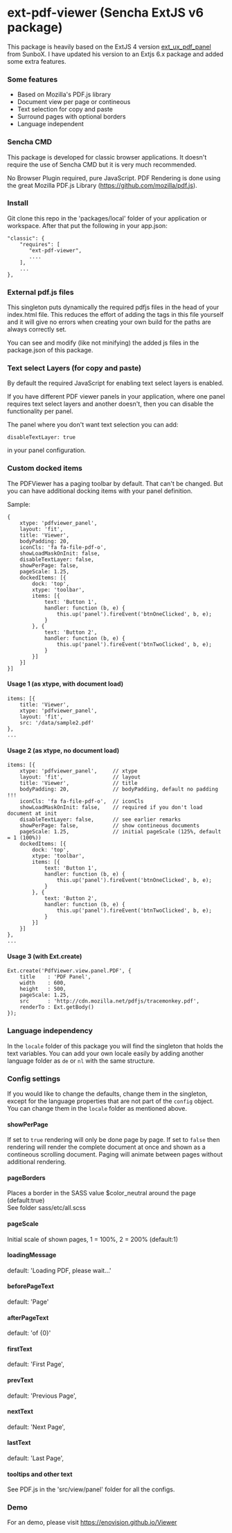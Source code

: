 ext-pdf-viewer (Sencha ExtJS v6 package)
========================================

This package is heavily based on the ExtJS 4 version <a href="http://SunboX.github.com/ext_ux_pdf_panel/demo/">ext_ux_pdf_panel</a> from SunboX. I have updated his version to
an Extjs 6.x package and added some extra features.

### Some features ###
* Based on Mozilla's PDF.js library
* Document view per page or contineous
* Text selection for copy and paste
* Surround pages with optional borders
* Language independent 

### Sencha CMD ###
This package is developed for classic browser applications. It doesn't require
the use of Sencha CMD but it is very much recommended.

No Browser Plugin required, pure JavaScript. PDF Rendering is done using the great Mozilla PDF.js Library (<a href="https://github.com/mozilla/pdf.js">https://github.com/mozilla/pdf.js</a>).

### Install ###
Git clone this repo in the 'packages/local' folder of your application or workspace.
After that put the following in your app.json:

    "classic": {
        "requires": [
           "ext-pdf-viewer",
           ....
        ],
        ...
    },

### External pdf.js files

This singleton puts dynamically the required pdfjs files in the head of your index.html file.
This reduces the effort of adding the tags in this file yourself and it will give no errors
when creating your own build for the paths are always correctly set.

You can see and modify (like not minifying) the added js files in the package.json of this package.

### Text select Layers (for copy and paste) ###
By default the required JavaScript for enabling text select layers is enabled.

If you have different PDF viewer panels in your application, where one panel requires text select layers
and another doesn't, then you can disable the functionality per panel.

The panel where you don't want text selection you can add:

    disableTextLayer: true
    
in your panel configuration.
    
### Custom docked items ###
The PDFViewer has a paging toolbar by default. That can't be changed. But you can have additional
docking items with your panel definition. 

Sample:
    
    {
        xtype: 'pdfviewer_panel',
        layout: 'fit',
        title: 'Viewer',
        bodyPadding: 20,
        iconCls: 'fa fa-file-pdf-o',
        showLoadMaskOnInit: false,
        disableTextLayer: false,
        showPerPage: false,
        pageScale: 1.25,
        dockedItems: [{
            dock: 'top',
            xtype: 'toolbar',
            items: [{
                text: 'Button 1',
                handler: function (b, e) {
                    this.up('panel').fireEvent('btnOneClicked', b, e);
                }
            }, {
                text: 'Button 2',
                handler: function (b, e) {
                    this.up('panel').fireEvent('btnTwoClicked', b, e);
                }
            }]
        }]
    }]
    
#### Usage 1 (as xtype, with document load) ####

    items: [{
        title: 'Viewer',
        xtype: 'pdfviewer_panel',
        layout: 'fit',
        src: '/data/sample2.pdf'
    },
    ...  
      
#### Usage 2 (as xtype, no document load) ####

    items: [{
        xtype: 'pdfviewer_panel',     // xtype
        layout: 'fit',                // layout           
        title: 'Viewer',              // title
        bodyPadding: 20,              // bodyPadding, default no padding !!!
        iconCls: 'fa fa-file-pdf-o',  // iconCls
        showLoadMaskOnInit: false,    // required if you don't load document at init
        disableTextLayer: false,      // see earlier remarks
        showPerPage: false,           // show contineous documents
        pageScale: 1.25,              // initial pageScale (125%, default = 1 (100%))
        dockedItems: [{                  
            dock: 'top',
            xtype: 'toolbar',
            items: [{
                text: 'Button 1',
                handler: function (b, e) {
                    this.up('panel').fireEvent('btnOneClicked', b, e);
                }
            }, {
                text: 'Button 2',
                handler: function (b, e) {
                    this.up('panel').fireEvent('btnTwoClicked', b, e);
                }
            }]
        }]
    },
    ...        


#### Usage 3 (with Ext.create) ####

    Ext.create('PdfViewer.view.panel.PDF', {
        title    : 'PDF Panel',
        width    : 600,
        height   : 500,
        pageScale: 1.25, 
        src      : 'http://cdn.mozilla.net/pdfjs/tracemonkey.pdf', 
        renderTo : Ext.getBody()
    });
    
### Language independency ###
In the `locale` folder of this package you will find the singleton that
holds the text variables. You can add your own locale easily by adding
another language folder as `de` or `nl` with the same structure.
    
### Config settings ###

If you would like to change the defaults, change them in the singleton, except
for the language properties that are not part of the `config` object. You can 
change them in the `locale` folder as mentioned above.


#### showPerPage ####
If set to `true` rendering will only be done page by page. If set to `false` then
rendering will render the complete document at once and shown as a contineous scrolling
document. Paging will animate between pages without additional rendering.
    
#### pageBorders ####
Places a border in the SASS value $color_neutral around the page (default:true)<br/>
See folder sass/etc/all.scss  

#### pageScale ####
Initial scale of shown pages, 1 = 100%, 2 = 200% (default:1)

#### loadingMessage

 default: 'Loading PDF, please wait...'

    
#### beforePageText 

default: 'Page'

#### afterPageText 

default: 'of {0}'

#### firstText
 
default: 'First Page',

#### prevText

default: 'Previous Page',

#### nextText

default: 'Next Page',

#### lastText

default: 'Last Page',


#### tooltips and other text ####
See PDF.js in the 'src/view/panel' folder for all the configs. 

    
### Demo ###

For an demo, please visit <a href="https://enovision.github.io/Viewer">https://enovision.github.io/Viewer</a>

